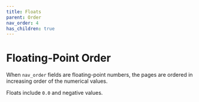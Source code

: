 ```yaml
---
title: Floats
parent: Order
nav_order: 4
has_children: true
---
```


# Floating-Point Order

When `nav_order` fields are floating-point numbers, the pages are ordered in increasing order of the numerical values.

Floats include `0.0` and negative values. 
